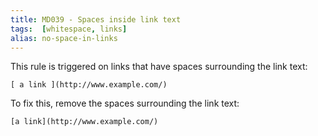 ```yaml
---
title: MD039 - Spaces inside link text
tags:  [whitespace, links]
alias: no-space-in-links
---
```


This rule is triggered on links that have spaces surrounding the link text:

    [ a link ](http://www.example.com/)

To fix this, remove the spaces surrounding the link text:

    [a link](http://www.example.com/)


